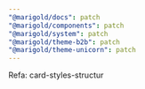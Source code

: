 ```yaml
---
"@marigold/docs": patch
"@marigold/components": patch
"@marigold/system": patch
"@marigold/theme-b2b": patch
"@marigold/theme-unicorn": patch
---
```


Refa: card-styles-structur
